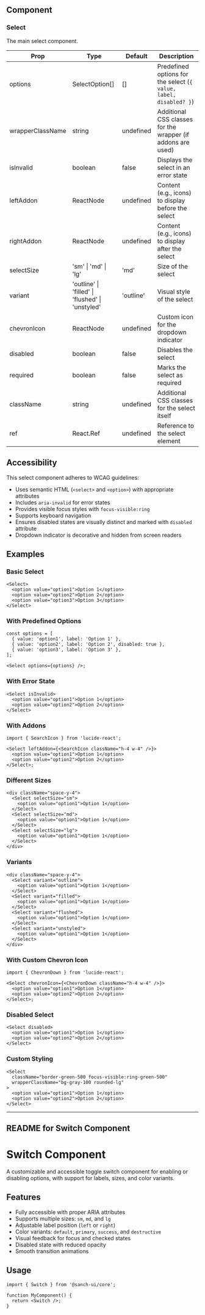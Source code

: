 ## Component

### Select

The main select component.

| **Prop**         | **Type**                                         | **Default** | **Description**                                                   |
| ---------------- | ------------------------------------------------ | ----------- | ----------------------------------------------------------------- |
| options          | SelectOption[]                                   | []          | Predefined options for the select (`{ value, label, disabled? }`) |
| wrapperClassName | string                                           | undefined   | Additional CSS classes for the wrapper (if addons are used)       |
| isInvalid        | boolean                                          | false       | Displays the select in an error state                             |
| leftAddon        | ReactNode                                        | undefined   | Content (e.g., icons) to display before the select                |
| rightAddon       | ReactNode                                        | undefined   | Content (e.g., icons) to display after the select                 |
| selectSize       | 'sm' \| 'md' \| 'lg'                             | 'md'        | Size of the select                                                |
| variant          | 'outline' \| 'filled' \| 'flushed' \| 'unstyled' | 'outline'   | Visual style of the select                                        |
| chevronIcon      | ReactNode                                        | undefined   | Custom icon for the dropdown indicator                            |
| disabled         | boolean                                          | false       | Disables the select                                               |
| required         | boolean                                          | false       | Marks the select as required                                      |
| className        | string                                           | undefined   | Additional CSS classes for the select itself                      |
| ref              | React.Ref<HTMLSelectElement>                     | undefined   | Reference to the select element                                   |

## Accessibility

This select component adheres to WCAG guidelines:

- Uses semantic HTML (`<select>` and `<option>`) with appropriate attributes
- Includes `aria-invalid` for error states
- Provides visible focus styles with `focus-visible:ring`
- Supports keyboard navigation
- Ensures disabled states are visually distinct and marked with `disabled` attribute
- Dropdown indicator is decorative and hidden from screen readers

## Examples

### Basic Select

```tsx
<Select>
  <option value="option1">Option 1</option>
  <option value="option2">Option 2</option>
  <option value="option3">Option 3</option>
</Select>
```

### With Predefined Options

```tsx
const options = [
  { value: 'option1', label: 'Option 1' },
  { value: 'option2', label: 'Option 2', disabled: true },
  { value: 'option3', label: 'Option 3' },
];

<Select options={options} />;
```

### With Error State

```tsx
<Select isInvalid>
  <option value="option1">Option 1</option>
  <option value="option2">Option 2</option>
</Select>
```

### With Addons

```tsx
import { SearchIcon } from 'lucide-react';

<Select leftAddon={<SearchIcon className="h-4 w-4" />}>
  <option value="option1">Option 1</option>
  <option value="option2">Option 2</option>
</Select>;
```

### Different Sizes

```tsx
<div className="space-y-4">
  <Select selectSize="sm">
    <option value="option1">Option 1</option>
  </Select>
  <Select selectSize="md">
    <option value="option1">Option 1</option>
  </Select>
  <Select selectSize="lg">
    <option value="option1">Option 1</option>
  </Select>
</div>
```

### Variants

```tsx
<div className="space-y-4">
  <Select variant="outline">
    <option value="option1">Option 1</option>
  </Select>
  <Select variant="filled">
    <option value="option1">Option 1</option>
  </Select>
  <Select variant="flushed">
    <option value="option1">Option 1</option>
  </Select>
  <Select variant="unstyled">
    <option value="option1">Option 1</option>
  </Select>
</div>
```

### With Custom Chevron Icon

```tsx
import { ChevronDown } from 'lucide-react';

<Select chevronIcon={<ChevronDown className="h-4 w-4" />}>
  <option value="option1">Option 1</option>
  <option value="option2">Option 2</option>
</Select>;
```

### Disabled Select

```tsx
<Select disabled>
  <option value="option1">Option 1</option>
  <option value="option2">Option 2</option>
</Select>
```

### Custom Styling

```tsx
<Select
  className="border-green-500 focus-visible:ring-green-500"
  wrapperClassName="bg-gray-100 rounded-lg"
>
  <option value="option1">Option 1</option>
  <option value="option2">Option 2</option>
</Select>
```

---

## README for Switch Component

# Switch Component

A customizable and accessible toggle switch component for enabling or disabling options, with support for labels, sizes, and color variants.

## Features

- Fully accessible with proper ARIA attributes
- Supports multiple sizes: `sm`, `md`, and `lg`
- Adjustable label position (`left` or `right`)
- Color variants: `default`, `primary`, `success`, and `destructive`
- Visual feedback for focus and checked states
- Disabled state with reduced opacity
- Smooth transition animations

## Usage

```tsx
import { Switch } from '@sanch-ui/core';

function MyComponent() {
  return <Switch />;
}
```
